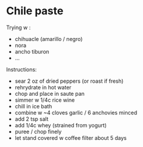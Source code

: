 # Chile paste

Trying w :

- chihuacle (amarillo / negro)
- nora
- ancho tiburon
- ...

Instructions:

- sear 2 oz of dried peppers (or roast if fresh)
- rehrydrate in hot water
- chop and place in saute pan
- simmer w 1/4c rice wine
- chill in ice bath
- combine w ~4 cloves garlic / 6 anchovies minced
- add 2 tsp salt
- add 1/4c whey (strained from yogurt)
- puree / chop finely
- let stand covered w coffee filter about 5 days